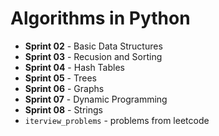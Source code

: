 # Algorithms in Python

* __Sprint 02__ - Basic Data Structures
* __Sprint 03__ - Recusion and Sorting
* __Sprint 04__ - Hash Tables
* __Sprint 05__ - Trees
* __Sprint 06__ - Graphs
* __Sprint 07__ - Dynamic Programming
* __Sprint 08__ - Strings
* `iterview_problems` - problems from leetcode
